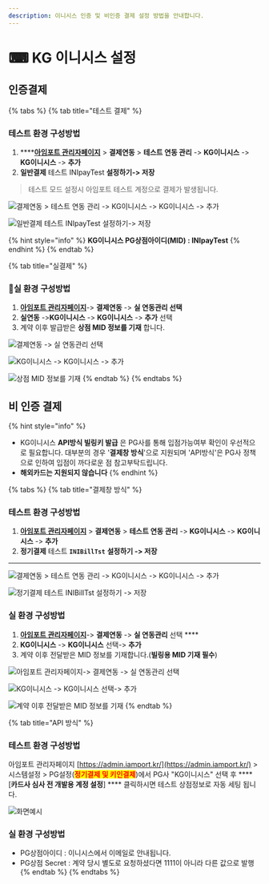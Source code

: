 ```yaml
---
description: 이니시스 인증 및 비인증 결제 설정 방법을 안내합니다.
---
```


# ⌨ KG 이니시스 설정

## 인증**결제**

{% tabs %}
{% tab title="테스트 결제" %}
### 테스트 환경 구성방법

1. ****[**아임포트 관리자페이지**](https://admin.iamport.kr) > **결제연동** > **테스트 연동 관리** -> **KG이니시스** -> **KG이니시스** -> **추가**
2. **일반결제** 테스트 INIpayTest **설정하기-> 저장**&#x20;



> 테스트 모드 설정시 아임포트 테스트 계정으로 결제가 발생됩니다.



![결제연동 > 테스트 연동 관리 -> KG이니시스 -> KG이니시스 -> 추가](<../../../.gitbook/assets/image (7).png>)

![일반결제 테스트 INIpayTest 설정하기-> 저장](<../../../.gitbook/assets/image (31).png>)

{% hint style="info" %}
**KG이니시스 PG상점아이디(MID) : INIpayTest**&#x20;
{% endhint %}
{% endtab %}

{% tab title="실결제" %}
### **실** 환경 구성방법

1. [**아임포트 관리자페이지**](https://https/admin.iamport.kr)-> **결제연동** -> **실 연동관리 선택**&#x20;
2. **실연동** ->**KG이니시스** -> **KG이니시스**  -> **추가** 선택&#x20;
3. 계약 이후 발급받은 **상점 MID 정보를 기재** 합니다.

![결제연동 -> 실 연동관리 선택](<../../../.gitbook/assets/image (24).png>)

![KG이니시스 -> KG이니시스  -> 추가](<../../../.gitbook/assets/image (15).png>)

![상점 MID 정보를 기재](<../../../.gitbook/assets/image (14).png>)
{% endtab %}
{% endtabs %}

## 비 인증 결제

{% hint style="info" %}
* KG이니시스 **API방식 빌링키 발급** 은 PG사를 통해 입점가능여부 확인이 우선적으로 필요합니다. 대부분의 경우 '**결제창 방식**'으로 지원되며  'API방식'은 PG사 정책으로 인하여 입점이 까다로운 점 참고부탁드립니다.
* **해외카드는 지원되지 않습니다**
{% endhint %}

{% tabs %}
{% tab title="결제창 방식" %}
### 테스트 환경 구성방법

1. [**아임포트 관리자페이지**](https://admin.iamport.kr) > **결제연동** > **테스트 연동 관리** -> **KG이니시스** -> **KG이니시스** -> **추가**
2. **정기결제** 테스트 **`INIBillTst`** **설정하기 -> 저장**&#x20;

****

![결제연동 > 테스트 연동 관리 -> KG이니시스 -> KG이니시스 -> 추가](<../../../.gitbook/assets/image (20).png>)

![정기결제 테스트 INIBillTst 설정하기 -> 저장 ](<../../../.gitbook/assets/image (19).png>)

### 실  환경 구성방법

1. [**아임포트 관리자페이지**](https://https/admin.iamport.kr)-> **결제연동** -> **실 연동관리** 선택 ****&#x20;
2. **KG이니시스** -> **KG이니시스** 선택-> **추가**&#x20;
3. 계약 이후 전달받은 MID 정보를 기재합니다.(**빌링용 MID 기재 필수**)

![아임포트 관리자페이지-> 결제연동 -> 실 연동관리 선택 ](<../../../.gitbook/assets/image (29).png>)

![KG이니시스 -> KG이니시스 선택-> 추가](<../../../.gitbook/assets/image (30).png>)

![계약 이후 전달받은 MID 정보를 기재](<../../../.gitbook/assets/image (32).png>)
{% endtab %}

{% tab title="API 방식" %}
### 테스트 환경 구성방법

아임포트 관리자페이지 [https://admin.iamport.kr/](https://admin.iamport.kr/) > 시스템설정 > PG설정(<mark style="color:red;">**정기결제 및 키인결제**</mark>)에서 PG사 "KG이니시스" 선택 후 **** \[**카드사 심사 전 개발용 계정 설정**] **** 클릭하시면 테스트 상점정보로 자동 세팅 됩니다.&#x20;



![화면예시](<../../../.gitbook/assets/image (25) (2).png>)

### 실  환경 구성방법

* PG상점아이디 : 이니시스에서 이메일로 안내됩니다.
* PG상점 Secret : 계약 당시 별도로 요청하셨다면 1111이 아니라 다른 값으로 발행
{% endtab %}
{% endtabs %}
